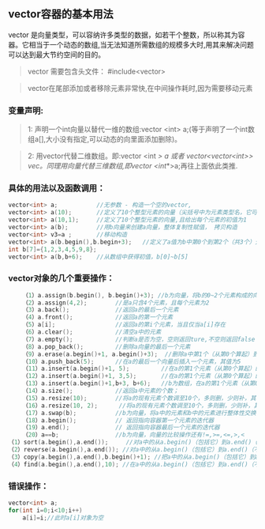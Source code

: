 ## vector容器的基本用法

vector 是向量类型，可以容纳许多类型的数据，如若干个整数，所以称其为容器。它相当于一个动态的数组,当无法知道所需数组的规模多大时,用其来解决问题可以达到最大节约空间的目的。

> vector 需要包含头文件： #include&lt;vector>

> vector在尾部添加或者移除元素非常快,在中间操作耗时,因为需要移动元素

### 变量声明:

>    1: 声明一个int向量以替代一维的数组:vector &lt;int> a;(等于声明了一个int数组a[],大小没有指定,可以动态的向里面添加删除)。

>    2: 用vector代替二维数组。即:vector &lt;int *> a 或者 vector&lt;vector&lt;int>> vec。同理用向量代替三维数组,即vector <int**>a;再往上面依此类推.

### 具体的用法以及函数调用：

```cpp
vector<int> a;           //无参数 - 构造一个空的vector,
vector<int> a(10);       //定义了10个整型元素的向量（尖括号中为元素类型名，它可以是任何合法的数据类型），但没有给出初值，其值是不确定的。
vector<int> a(10,1);     //定义了10个整型元素的向量,且给出每个元素的初值为1
vector<int> a(b);        //用b向量来创建a向量，整体复制性赋值， 拷贝构造
vector<int> v3=a ;       //移动构造
vector<int> a(b.begin(),b.begin+3);   //定义了a值为b中第0个到第2个（共3个）元素
int b[7]={1,2,3,4,5,9,8};
vector<int> a(b,b+6);    //从数组中获得初值，b[0]~b[5]
```

### vector对象的几个重要操作：

```cpp
    （1）a.assign(b.begin(), b.begin()+3); //b为向量，将b的0~2个元素构成的向量赋给a
    （2）a.assign(4,2);        //是a只含4个元素，且每个元素为2
    （3）a.back();             //返回a的最后一个元素
    （4）a.front();            //返回a的第一个元素
    （5）a[i];                 //返回a的第i个元素，当且仅当a[i]存在
    （6）a.clear();            //清空a中的元素
    （7）a.empty();            //判断a是否为空，空则返回ture,不空则返回false
    （8）a.pop_back();         //删除a向量的最后一个元素
    （9）a.erase(a.begin()+1, a.begin()+3);  //删除a中第1个（从第0个算起）到第2个元素，也就是说删除的元素从a.begin()+1算起（包括它）一直到a.begin()+3（不包括它）
    （10）a.push_back(5);      //在a的最后一个向量后插入一个元素，其值为5
    （11）a.insert(a.begin()+1, 5);         //在a的第1个元素（从第0个算起）的位置插入数值5，如a为1,2,3,4，插入元素后为1,5,2,3,4
    （12）a.insert(a.begin()+1, 3,5);       //在a的第1个元素（从第0个算起）的位置插入3个数，其值都为5
    （13）a.insert(a.begin()+1,b+3, b+6);   //b为数组，在a的第1个元素（从第0个算起）的位置插入b的第3个元素到第5个元素（不包括b+6），如b为1,2,3,4,5,9,8，插入元素后为1,4,5,9,2,3,4,5,9,8
    （14）a.size();            //返回a中元素的个数；
    （15）a.resize(10);        //将a的现有元素个数调至10个，多则删，少则补，其值随机
    （16）a.resize(10, 2);      //将a的现有元素个数调至10个，多则删，少则补，其值为2
    （17）a.swap(b);           //b为向量，将a中的元素和b中的元素进行整体性交换
    （18）a.begin();           // 返回指向容器第一个元素的迭代器
    （19）a.end();             // 返回指向容器最后一个元素的迭代器
    （20）a==b;                //b为向量，向量的比较操作还有!=,>=,<=,>,<
（1）sort(a.begin(),a.end());     //对a中的从a.begin()（包括它）到a.end()（不包括它）的元素进行从小到大排列
（2）reverse(a.begin(),a.end()); //对a中的从a.begin()（包括它）到a.end()（不包括它）的元素倒置，但不排列，如a中元素为1,3,2,4,倒置后为4,2,3,1
（3）copy(a.begin(),a.end(),b.begin()+1); //把a中的从a.begin()（包括它）到a.end()（不包括它）的元素复制到b中，从b.begin()+1的位置（包括它）开        始复制，覆盖掉原有元素
（4）find(a.begin(),a.end(),10); //在a中的从a.begin()（包括它）到a.end()（不包括它）的元素中查找10，若存在返回其在向量中的位置
```

### 错误操作：

```cpp
vector<int> a;
for(int i=0;i<10;i++)
    a[i]=i;//此时a[i]对象为空
```